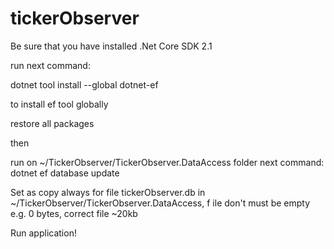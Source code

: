 # tickerObserver
Be sure that you have installed .Net Core SDK 2.1

run next command:

dotnet tool install --global dotnet-ef

to install ef tool globally

restore all packages

then

run on ~/TickerObserver/TickerObserver.DataAccess folder next command:
dotnet ef database update

Set as copy always for file tickerObserver.db in ~/TickerObserver/TickerObserver.DataAccess, f
ile don't must be empty e.g. 0 bytes,
correct file ~20kb 

Run application!

